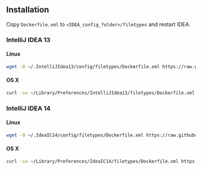 ## Installation
Copy `Dockerfile.xml` to `<IDEA_config_folder>/filetypes` and restart IDEA.

### IntelliJ IDEA 13
#### Linux
```bash
wget -O ~/.IntelliJIdea13/config/filetypes/Dockerfile.xml https://raw.githubusercontent.com/masgari/docker-intellij-idea/master/Dockerfile.xml
```

#### OS X
```bash
curl -so ~/Library/Preferences/IntelliJIdea13/filetypes/Dockerfile.xml https://raw.githubusercontent.com/masgari/docker-intellij-idea/master/Dockerfile.xml
```

### IntelliJ IDEA 14
#### Linux
```bash
wget -O ~/.IdeaIC14/config/filetypes/Dockerfile.xml https://raw.githubusercontent.com/masgari/docker-intellij-idea/master/Dockerfile.xml
```

#### OS X
```bash
curl -so ~/Library/Preferences/IdeaIC14/filetypes/Dockerfile.xml https://raw.githubusercontent.com/masgari/docker-intellij-idea/master/Dockerfile.xml
```
